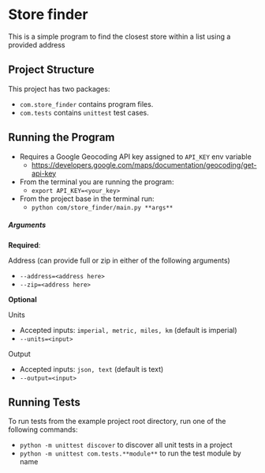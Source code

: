 Store finder
================================
This is a simple program to find the closest store within a list using a provided address

Project Structure
-----------------
This project has two packages:
* `com.store_finder` contains program files.
* `com.tests` contains `unittest` test cases.

Running the Program
-------------------
* Requires a Google Geocoding API key assigned to `API_KEY` env variable
    * https://developers.google.com/maps/documentation/geocoding/get-api-key
* From the terminal you are running the program: 
    * `export API_KEY=<your_key>`
* From the project base in the terminal run:
    * `python com/store_finder/main.py **args**`
##### Arguments
**Required**:

Address (can provide full or zip in either of the following arguments)
* `--address=<address here>`
* `--zip=<address here>`

**Optional** 

Units
* Accepted inputs: `imperial, metric, miles, km` (default is imperial)
* `--units=<input>`

Output
* Accepted inputs: `json, text` (default is text)
* `--output=<input>`

Running Tests
-------------

To run tests from the example project root directory, run one of the following commands:

* `python -m unittest discover` to discover all unit tests in a project
* `python -m unittest com.tests.**module**` to run the test module by name